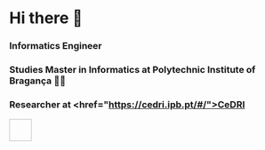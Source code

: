 # Hi there 👋

### Informatics Engineer 
### Studies Master in Informatics at Polytechnic Institute of Bragança 👨‍🎓
### Researcher at <href="https://cedri.ipb.pt/#/">CeDRI</a>



<div>
  <img align="center" width="40" height="40" src"https://github.com/devicons/devicon/blob/master/icons/pytorch/pytorch-original.svg"
</div>
